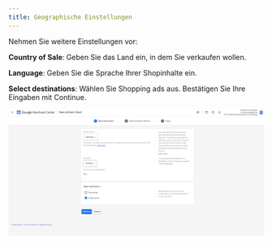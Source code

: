 ```yaml
---
title: Geographische Einstellungen
---
```


Nehmen Sie weitere Einstellungen vor:

**Country of Sale**: Geben Sie das Land ein, in dem Sie verkaufen wollen. 

**Language**: Geben Sie die Sprache Ihrer Shopinhalte ein.

**Select destinations**: Wählen Sie Shopping ads aus. 
Bestätigen Sie Ihre Eingaben mit Continue.

![geographische-einstellungen](img/geographische-einstellungen.png)